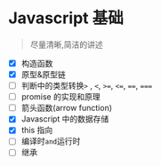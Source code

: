 # Javascript 基础

> 尽量清晰,简洁的讲述

- [x] 构造函数
- [x] 原型&原型链
- [ ] 判断中的类型转换`>` , `<`, `>=`, `<=`, `==`, `===`
- [ ] promise 的实现和原理
- [ ] 箭头函数(arrow function)
- [x] Javascript 中的数据存储
- [x] this 指向
- [ ] 编译时`and`运行时
- [ ] 继承
